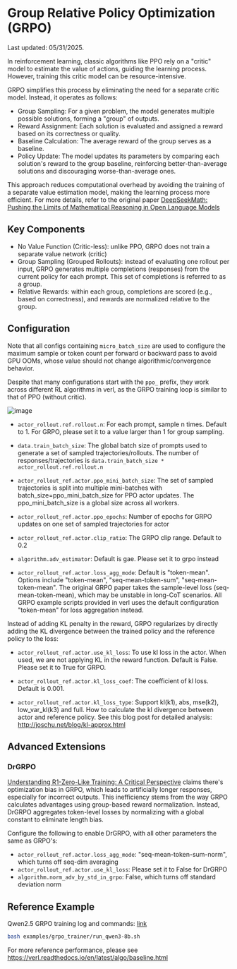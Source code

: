 # Group Relative Policy Optimization (GRPO)

Last updated: 05/31/2025.

In reinforcement learning, classic algorithms like PPO rely on a "critic" model to estimate the value of actions, guiding the learning process. However, training this critic model can be resource-intensive. 

GRPO simplifies this process by eliminating the need for a separate critic model. Instead, it operates as follows:
- Group Sampling: For a given problem, the model generates multiple possible solutions, forming a "group" of outputs.
- Reward Assignment: Each solution is evaluated and assigned a reward based on its correctness or quality.
- Baseline Calculation: The average reward of the group serves as a baseline. 
- Policy Update: The model updates its parameters by comparing each solution's reward to the group baseline, reinforcing better-than-average solutions and discouraging worse-than-average ones.

This approach reduces computational overhead by avoiding the training of a separate value estimation model, making the learning process more efficient. For more details, refer to the original paper [DeepSeekMath: Pushing the Limits of Mathematical Reasoning in Open Language Models](https://arxiv.org/pdf/2402.03300)

## Key Components

- No Value Function (Critic-less): unlike PPO, GRPO does not train a separate value network (critic)
- Group Sampling (Grouped Rollouts): instead of evaluating one rollout per input, GRPO generates multiple completions (responses) from the current policy for each prompt. This set of completions is referred to as a group.
- Relative Rewards: within each group, completions are scored (e.g., based on correctness), and rewards are normalized relative to the group.

## Configuration

Note that all configs containing `micro_batch_size` are used to configure the maximum sample or token count per forward or backward pass to avoid GPU OOMs, whose value should not change algorithmic/convergence behavior.

Despite that many configurations start with the `ppo_` prefix, they work across different RL algorithms in verl, as the GRPO training loop is similar to that of PPO (without critic).

![image](https://github.com/user-attachments/assets/16aebad1-0da6-4eb3-806d-54a74e712c2d)

- `actor_rollout.ref.rollout.n`: For each prompt, sample n times. Default to 1. For GRPO, please set it to a value larger than 1 for group sampling.

- `data.train_batch_size`: The global batch size of prompts used to generate a set of sampled trajectories/rollouts. The number of responses/trajectories is `data.train_batch_size * actor_rollout.ref.rollout.n`

- `actor_rollout_ref.actor.ppo_mini_batch_size`: The set of sampled trajectories is split into multiple mini-batches with batch_size=ppo_mini_batch_size for PPO actor updates. The ppo_mini_batch_size is a global size across all workers.

- `actor_rollout_ref.actor.ppo_epochs`: Number of epochs for GRPO updates on one set of sampled trajectories for actor

- `actor_rollout_ref.actor.clip_ratio`: The GRPO clip range. Default to 0.2

- `algorithm.adv_estimator`: Default is gae. Please set it to grpo instead

- `actor_rollout_ref.actor.loss_agg_mode`: Default is "token-mean". Options include "token-mean", "seq-mean-token-sum", "seq-mean-token-mean". The original GRPO paper takes the sample-level loss (seq-mean-token-mean), which may be unstable in long-CoT scenarios. All GRPO example scripts provided in verl uses the default configuration "token-mean" for loss aggregation instead.

Instead of adding KL penalty in the reward, GRPO regularizes by directly adding the KL divergence between the trained policy and the reference policy to the loss:

- `actor_rollout_ref.actor.use_kl_loss`: To use kl loss in the actor. When used, we are not applying KL in the reward function. Default is False. Please set it to True for GRPO.

- `actor_rollout_ref.actor.kl_loss_coef`: The coefficient of kl loss. Default is 0.001.

- `actor_rollout_ref.actor.kl_loss_type`: Support kl(k1), abs, mse(k2), low_var_kl(k3) and full. How to calculate the kl divergence between actor and reference policy. See this blog post for detailed analysis: http://joschu.net/blog/kl-approx.html

## Advanced Extensions

### DrGRPO

[Understanding R1-Zero-Like Training: A Critical Perspective](https://arxiv.org/pdf/2503.20783) claims there's optimization bias in GRPO, which leads to artificially longer responses, especially for incorrect outputs. This inefficiency stems from the way GRPO calculates advantages using group-based reward normalization. Instead, DrGRPO aggregates token-level losses by normalizing with a global constant to eliminate length bias.

Configure the following to enable DrGRPO, with all other parameters the same as GRPO's:

- `actor_rollout_ref.actor.loss_agg_mode`: "seq-mean-token-sum-norm", which turns off seq-dim averaging
- `actor_rollout_ref.actor.use_kl_loss`: Please set it to False for DrGRPO
- `algorithm.norm_adv_by_std_in_grpo`: False, which turns off standard deviation norm

## Reference Example

Qwen2.5 GRPO training log and commands: [link](https://github.com/eric-haibin-lin/verl-data/blob/experiments/gsm8k/qwen2-7b-fsdp2.log)

```bash
bash examples/grpo_trainer/run_qwen3-8b.sh
```

For more reference performance, please see https://verl.readthedocs.io/en/latest/algo/baseline.html
